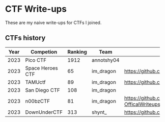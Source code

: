 # CTF Write-ups

These are my naive write-ups for CTFs I joined.

## CTFs history
| Year | Competion | Ranking | Team | Author's WU | Discord |
| ---- | --------- | ------- | ---- | ----------- | ------- |
| 2023 | Pico CTF | 1912 | annotshy04 | | |
| 2023 | Space Heroes CTF | 65 | im_dragon | https://github.com/FITSEC/spaceheroes_ctf_23 | https://discord.gg/wgQkMVMm |
| 2023 | TAMUctf | 89 | im_dragon | https://github.com/tamuctf/tamuctf-2023 | https://discord.gg/WVqtCptv |
| 2023 | San Diego CTF | 108 | im_dragon | | https://discord.gg/GpC6YFrf4h |
| 2023 | n00bzCTF | 81 | im_dragon | https://github.com/n00bzUnit3d/n00bzCTF2023-OfficalWriteups | https://discord.gg/Kze7sjpgf7 |
| 2023 | DownUnderCTF| 313 | shynt_ | https://github.com/DownUnderCTF/Challenges_2023_Public | https://duc.tf/discord |
